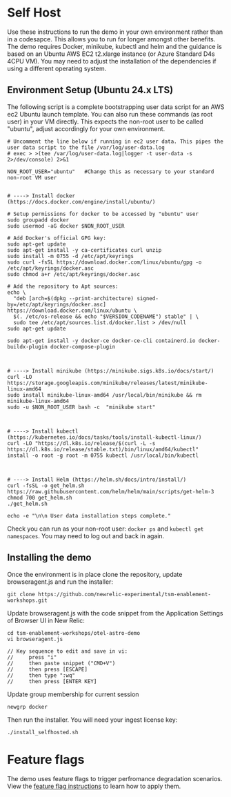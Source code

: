 # Self Host
Use these instructions to run the demo in your own environment rather than in a codesapce. This allows you to run for longer amongst other benefits. The demo requires Docker, minikube, kubectl and helm and the guidance is based on an Ubuntu  AWS EC2 t2.xlarge instance (or Azure Standard D4s 4CPU VM). You may need to adjust the installation of the dependencies if using a different operating system.

## Environment Setup (Ubuntu 24.x LTS)

The following script is a complete bootstrapping user data script for an AWS ec2 Ubuntu launch template. You can also run these commands (as root user) in your VM directly. This expects the non-root user to be called "ubuntu", adjust accordingly for your own environment. 

```
# Uncomment the line below if running in ec2 user data. This pipes the user data script to the file /var/log/user-data.log
# exec > >(tee /var/log/user-data.log|logger -t user-data -s 2>/dev/console) 2>&1

NON_ROOT_USER="ubuntu"   #Change this as necessary to your standard non-root VM user


# ----> Install docker (https://docs.docker.com/engine/install/ubuntu/)

# Setup permissions for docker to be accessed by "ubuntu" user
sudo groupadd docker
sudo usermod -aG docker $NON_ROOT_USER

# Add Docker's official GPG key:
sudo apt-get update
sudo apt-get install -y ca-certificates curl unzip
sudo install -m 0755 -d /etc/apt/keyrings
sudo curl -fsSL https://download.docker.com/linux/ubuntu/gpg -o /etc/apt/keyrings/docker.asc
sudo chmod a+r /etc/apt/keyrings/docker.asc

# Add the repository to Apt sources:
echo \
  "deb [arch=$(dpkg --print-architecture) signed-by=/etc/apt/keyrings/docker.asc] https://download.docker.com/linux/ubuntu \
  $(. /etc/os-release && echo "$VERSION_CODENAME") stable" | \
  sudo tee /etc/apt/sources.list.d/docker.list > /dev/null
sudo apt-get update

sudo apt-get install -y docker-ce docker-ce-cli containerd.io docker-buildx-plugin docker-compose-plugin



# ----> Install minikube (https://minikube.sigs.k8s.io/docs/start/)
curl -LO https://storage.googleapis.com/minikube/releases/latest/minikube-linux-amd64
sudo install minikube-linux-amd64 /usr/local/bin/minikube && rm minikube-linux-amd64
sudo -u $NON_ROOT_USER bash -c  "minikube start"



# ----> Install kubectl (https://kubernetes.io/docs/tasks/tools/install-kubectl-linux/)
curl -LO "https://dl.k8s.io/release/$(curl -L -s https://dl.k8s.io/release/stable.txt)/bin/linux/amd64/kubectl"
install -o root -g root -m 0755 kubectl /usr/local/bin/kubectl



# ----> Install Helm (https://helm.sh/docs/intro/install/)
curl -fsSL -o get_helm.sh https://raw.githubusercontent.com/helm/helm/main/scripts/get-helm-3
chmod 700 get_helm.sh
./get_helm.sh

echo -e "\n\n User data installation steps complete."
```

Check you can run as your non-root user: `docker ps` and `kubectl get namespaces`. You may need to log out and back in again.

## Installing the demo

Once the environment is in place clone the repository, update browseragent.js and run the installer:
```
git clone https://github.com/newrelic-experimental/tsm-enablement-workshops.git
```

Update browseragent.js with the code snippet from the Application Settings of Browser UI in New Relic:
```
cd tsm-enablement-workshops/otel-astro-demo
vi browseragent.js

// Key sequence to edit and save in vi: 
//     press "i" 
//     then paste snippet ("CMD+V")
//     then press [ESCAPE]
//     then type ":wq" 
//     then press [ENTER KEY] 
```

Update group membership for current session

```
newgrp docker
```

Then run the installer. You will need your ingest license key:

```
./install_selfhosted.sh
```


# Feature flags
The demo uses feature flags to trigger perfromance degradation scenarios.  View the [feature flag instructions](flagd_intructions.md) to learn how to apply them.
